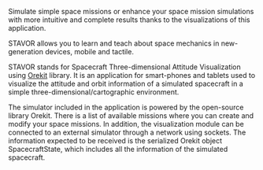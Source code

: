 Simulate simple space missions or enhance your space mission simulations with more intuitive and complete results thanks to the visualizations of this application.

STAVOR allows you to learn and teach about space mechanics in new-generation devices, mobile and tactile.

STAVOR stands for Spacecraft Three-dimensional Attitude Visualization using [Orekit](http://orekit.org/) library. It is an application for smart-phones and tablets used to visualize the attitude and orbit information of a simulated spacecraft in a simple three-dimensional/cartographic environment.

The simulator included in the application is powered by the open-source library Orekit. There is a list of available missions where you can create and modify your space missions. In addition, the visualization module can be connected to an external simulator through a network using sockets. The information expected to be received is the serialized Orekit object SpacecraftState, which includes all the information of the simulated spacecraft.

